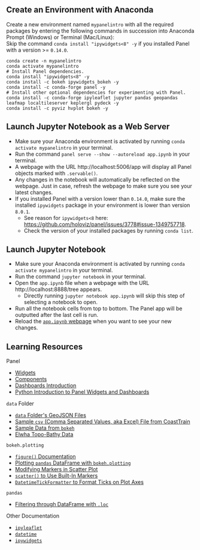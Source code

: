 ## Create an Environment with Anaconda
Create a new environment named `mypanelintro` with all the required packages by entering the following commands in succession into Anaconda Prompt (Windows) or Terminal (Mac/Linux):\
Skip the command `conda install "ipywidgets<8" -y` if you installed Panel with a version >= `0.14.0`.
```
conda create -n mypanelintro
conda activate mypanelintro
# Install Panel dependencies.
conda install "ipywidgets<8" -y
conda install -c bokeh ipywidgets_bokeh -y
conda install -c conda-forge panel -y
# Install other optional dependencies for experimenting with Panel.
conda install -c conda-forge ipyleaflet jupyter pandas geopandas leafmap localtileserver keplergl pydeck -y
conda install -c pyviz hvplot bokeh -y
```

## Launch Jupyter Notebook as a Web Server
- Make sure your Anaconda environment is activated by running `conda activate mypanelintro` in your terminal.
- Run the command `panel serve --show --autoreload app.ipynb` in your terminal.
- A webpage with the URL http://localhost:5006/app will display all Panel objects marked with `.servable()`.
- Any changes in the notebook will automatically be reflected on the webpage. Just in case, refresh the webpage to make sure you see your latest changes.
- If you installed Panel with a version lower than `0.14.0`, make sure the installed `ipywidgets` package in your environment is lower than version `8.0.1`.
  - See reason for `ipywidgets<8` here: https://github.com/holoviz/panel/issues/3778#issue-1349757718.
  - Check the version of your installed packages by running `conda list`.

## Launch Jupyter Notebook
- Make sure your Anaconda environment is activated by running `conda activate mypanelintro` in your terminal.
- Run the command `jupyter notebook` in your terminal.
- Open the `app.ipynb` file when a webpage with the URL http://localhost:8888/tree appears.
  - Directly running `jupyter notebook app.ipynb` will skip this step of selecting a notebook to open.
- Run all the notebook cells from top to bottom. The Panel app will be outputted after the last cell is run.
- Reload the [`app.ipynb` webpage](http://localhost:8888/notebooks/app.ipynb) when you want to see your new changes.

## Learning Resources
Panel
- [Widgets](https://panel.holoviz.org/user_guide/Widgets.html)
- [Components](https://panel.holoviz.org/user_guide/Components.html)
- [Dashboards Introduction](https://youtu.be/AXpjbJUVeb4)
- [Python Introduction to Panel Widgets and Dashboards](https://youtu.be/ulHnNXNmuig)

`data` Folder
- [`data` Folder's GeoJSON Files](https://zenodo.org/record/7033367)
- [Sample `csv` (Comma Separated Values, aka Excel) File from CoastTrain](https://github.com/dbuscombe-usgs/CoastTrainMetaPlots/tree/main/metadata)
- [Sample Data from `bokeh`](https://docs.bokeh.org/en/latest/docs/reference/sampledata.html)
- [Elwha Topo-Bathy Data](https://www.sciencebase.gov/catalog/item/5a01f6d0e4b0531197b72cfe)

`bokeh.plotting`
- [`figure()` Documentation](https://docs.bokeh.org/en/latest/docs/reference/plotting/figure.html)
- [Plotting `pandas` DataFrame with `bokeh.plotting`](https://programminghistorian.org/en/lessons/visualizing-with-bokeh#the-bokeh-columndatasource)
- [Modifying Markers in Scatter Plot](https://docs.bokeh.org/en/2.4.0/docs/user_guide/data.html#mapping-marker-types)
- [`scatter()` to Use Built-In Markers](https://docs.bokeh.org/en/latest/docs/reference/models/glyphs/scatter.html)
- [`DatetimeTickFormatter` to Format Ticks on Plot Axes](https://docs.bokeh.org/en/2.4.1/docs/reference/models/formatters.html#datetimetickformatter)

`pandas`
- [Filtering through DataFrame with `.loc`](https://pandas.pydata.org/docs/reference/api/pandas.DataFrame.loc.html)

Other Documentation
- [`ipyleaflet`](https://ipyleaflet.readthedocs.io/en/latest/index.html)
- [`datetime`](https://docs.python.org/3/library/datetime.html#datetime-objects)
- [`ipywidgets`](https://ipywidgets.readthedocs.io/en/7.x/)